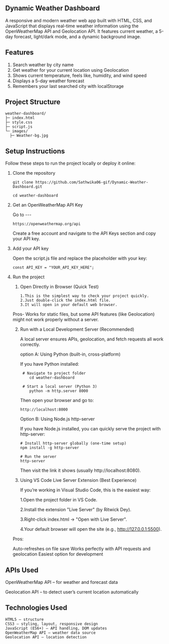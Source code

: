 
## Dynamic Weather Dashboard

A responsive and modern weather web app built with HTML, CSS, and JavaScript that displays real-time weather information using the OpenWeatherMap API and Geolocation API. It features current weather, a 5-day forecast, light/dark mode, and a dynamic background image.

## Features

1. Search weather by city name
2. Get weather for your current location using Geolocation
3. Shows current temperature, feels like, humidity, and wind speed
4. Displays a 5-day weather forecast
5. Remembers your last searched city with localStorage

## Project Structure
    weather-dashboard/
    ├─ index.html
    ├─ style.css
    ├─ script.js
    └─ images/
      ├─ Weather-bg.jpg
      
## Setup Instructions

Follow these steps to run the project locally or deploy it online:
1. Clone the repository
   
       git clone https://github.com/Sathwika06-gif/Dynamic-Weather-Dashboard.git
   
       cd weather-dashboard

2. Get an OpenWeatherMap API Key

   Go to ---

       https://openweathermap.org/api
   Create a free account and navigate to the API Keys section and copy your API key.

3. Add your API key
   
   Open the script.js file and replace the placeholder with your key:

       const API_KEY = "YOUR_API_KEY_HERE";

4. Run the project
    1. Open Directly in Browser (Quick Test)

           1.This is the simplest way to check your project quickly.
           2.Just double-click the index.html file.
           3.It will open in your default web browser.

    Pros- Works for static files, but some API features (like Geolocation) might not work properly without a server.

   2. Run with a Local Development Server (Recommended)

      A local server ensures APIs, geolocation, and fetch requests all work correctly.

      option A: Using Python (built-in, cross-platform)

        If you have Python installed:

           # Navigate to project folder
              cd weather-dashboard

           # Start a local server (Python 3)
              python -m http.server 8000


      Then open your browser and go to:

          http://localhost:8000

      Option B: Using Node.js http-server

      If you have Node.js installed, you can quickly serve the project with http-server:

          # Install http-server globally (one-time setup)
          npm install -g http-server

          # Run the server
          http-server
      Then visit the link it shows (usually http://localhost:8080).

   3. Using VS Code Live Server Extension (Best Experience)

       If you’re working in Visual Studio Code, this is the easiest way:

       1.Open the project folder in VS Code.
     
       2.Install the extension "Live Server" (by Ritwick Dey).
     
       3.Right-click index.html → "Open with Live Server".
     
       4.Your default browser will open the site (e.g., http://127.0.0.1:5500).

   Pros:

     Auto-refreshes on file save
     Works perfectly with API requests and geolocation
     Easiest option for development


## APIs Used

OpenWeatherMap API – for weather and forecast data

Geolocation API – to detect user’s current location automatically



## Technologies Used

    HTML5 – structure
    CSS3 – styling, layout, responsive design
    JavaScript (ES6+) – API handling, DOM updates
    OpenWeatherMap API – weather data source
    Geolocation API – location detection



